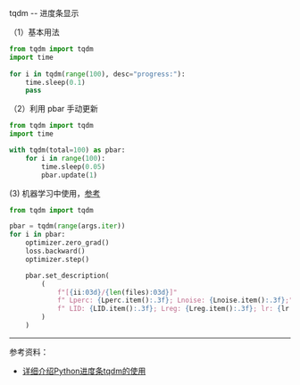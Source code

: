 
tqdm -- 进度条显示

（1）基本用法

```python
from tqdm import tqdm
import time
 
for i in tqdm(range(100), desc="progress:"):
    time.sleep(0.1)
    pass
```

（2）利用 pbar 手动更新

```python
from tqdm import tqdm
import time

with tqdm(total=100) as pbar:
    for i in range(100):
        time.sleep(0.05)
        pbar.update(1)
```

(3) 机器学习中使用，[参考](https://github.com/williamyang1991/DualStyleGAN)

```python
from tqdm import tqdm

pbar = tqdm(range(args.iter))
for i in pbar:
    optimizer.zero_grad()
    loss.backward()
    optimizer.step()

    pbar.set_description(
        (
            f"[{ii:03d}/{len(files):03d}]"
            f" Lperc: {Lperc.item():.3f}; Lnoise: {Lnoise.item():.3f};"
            f" LID: {LID.item():.3f}; Lreg: {Lreg.item():.3f}; lr: {lr:.3f}"
        )
    )
```



----------------------
参考资料：
- [详细介绍Python进度条tqdm的使用](https://www.jb51.net/article/166648.htm) 
